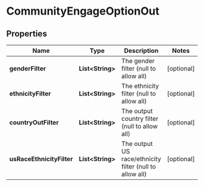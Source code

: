 
# CommunityEngageOptionOut

## Properties
Name | Type | Description | Notes
------------ | ------------- | ------------- | -------------
**genderFilter** | **List&lt;String&gt;** | The gender filter (null to allow all) |  [optional]
**ethnicityFilter** | **List&lt;String&gt;** | The ethnicity filter (null to allow all) |  [optional]
**countryOutFilter** | **List&lt;String&gt;** | The output country filter (null to allow all) |  [optional]
**usRaceEthnicityFilter** | **List&lt;String&gt;** | The output US race/ethnicity filter (null to allow all) |  [optional]



